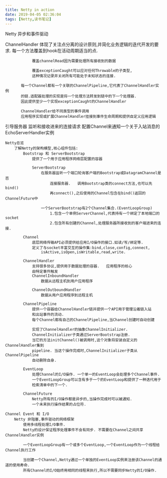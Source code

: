 ```yaml
---
title: Netty in action
date: 2019-04-05 02:36:04
tags: [Netty,读书笔记]
---
```

Netty   异步和事件驱动

ChannelHandler 体现了关注点分离的设计原则,并简化业务逻辑的迭代开发的要求.
                每一个方法覆盖到hook在活动周期适当的点.

                覆盖channelRead因为需要处理所有接收到的数据

                覆盖exceptionCaught可以应对任何Throwable的子类型,
                这种情况记录并关闭所有可能处于未知状态的连接.

           每一个Channel都有一个关联的ChannelPipeline,它代表了ChannelHandler实例
           的链.适配器处理的实现是将一个处理方法转发到链中的下一个处理器.
           因此提供至少一个实现exceptionCaught的ChannelHandler

           ChannelHandler给不同类型的事件调用
           应用程序实现或扩展ChannelHandler挂接到事件生命周期和提供自定义应用逻辑


引导服务器
    监听和接收进来的连接请求
    配置Channel来通知一个关于入站消息的EchoServerHandler实例


    Netty总览
        了解Netty的架构模型,核心组件包括:
            Bootstrap 和 ServerBootstrap
                提供了一个用于应用程序网络层配置的容器

                ServerBootstrap
                    在服务器监听一个端口轮询客户端的Bootstrap或DatagramChannel是否
                        连接服务器.   调用Bootstrap类的connect方法,也可以先bind()
                        再connect(),之后使用的Channel包含在bind()返回的ChannelFuture中

                    一个ServerBootstrap有2个Channel集合.(EventLoopGroup)
                        1.包含一个单例ServerChannel,代表持有一个绑定了本地端口的socket
                        2.包含所有创建的Channel,处理服务器所接收到的客户端进来的连接.

            Channel
                底层网络传输API必须提供给应用I/O操作的接口.如读/写/绑定等.
                定义了与socket丰富交互的操作集:bind,close,config,connect,
                    isActive,isOpen,isWritable,read,write.

            ChannelHandler
                支持很多协议,提供用于数据处理的容器.   应用程序的核心
                由特定事件触发
                ChannelInboundHandler
                    数据从远程主机到用户应用程序

                ChannelOutboundHandler
                    数据从用户应用程序到远程主机

            ChannelPipeline
                提供一个容器给ChannelHandler链并提供一个API用于管理沿着链入站
                和出站事件的流动.
                每个Channel都有自己的ChannelPipeline,当Channel创建时自动创建

                实现了ChannelHandler的抽象ChannelInitializer.
                ChannelInitializer子类通过ServerBootstrap注册.
                当它的方法initChannel()被调用时,这个对象将安装自定义的ChannelHandler集到
                pipeline. 当这个操作完成时,ChannelInitializer子类从ChannelPipeline
                自动删除自身.

            EventLoop
                处理Channel的I/O操作. 一个单一的EventLoop会处理多个Channel事件.
                一个EventLoopGroup可以含有多于一个的EventLoop和提供了一种迭代用于
                检索清单中的下一个.

            ChannelFuture
                Netty所有的I/O操作都是异步的,当操作完成时可以被通知.
                一个未来执行操作结果的占位符.

    Channel Event 和 I/O
        Netty 非阻塞,事件驱动的网络框架
            使用多线程处理I/O事件.
            Netty的设计保证程序处理事件不会有同步. 不需要在Channel之间共享ChannelHandler实例

            一个EventLoopGroup有一个或多个EventLoop,一个EventLoop作为一个线程给Channel执行工作

            当创建一个Channel,Netty通过一个单独的EventLoop实例来注册该Channel的通道的使用寿命.
            所有Channel的I/O始终用相同的线程来执行,所以不需要同步Netty的I/O操作.



